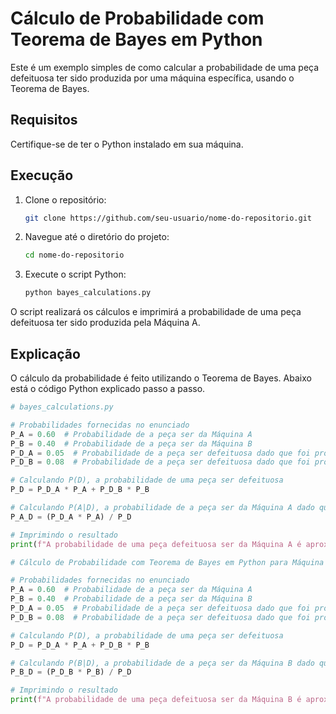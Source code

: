 # Cálculo de Probabilidade com Teorema de Bayes em Python

Este é um exemplo simples de como calcular a probabilidade de uma peça defeituosa ter sido produzida por uma máquina específica, usando o Teorema de Bayes.

## Requisitos

Certifique-se de ter o Python instalado em sua máquina.

## Execução

1. Clone o repositório:

    ```bash
    git clone https://github.com/seu-usuario/nome-do-repositorio.git
    ```

2. Navegue até o diretório do projeto:

    ```bash
    cd nome-do-repositorio
    ```

3. Execute o script Python:

    ```bash
    python bayes_calculations.py
    ```

O script realizará os cálculos e imprimirá a probabilidade de uma peça defeituosa ter sido produzida pela Máquina A.

## Explicação

O cálculo da probabilidade é feito utilizando o Teorema de Bayes. Abaixo está o código Python explicado passo a passo.

```python
# bayes_calculations.py

# Probabilidades fornecidas no enunciado
P_A = 0.60  # Probabilidade de a peça ser da Máquina A
P_B = 0.40  # Probabilidade de a peça ser da Máquina B
P_D_A = 0.05  # Probabilidade de a peça ser defeituosa dado que foi produzida pela Máquina A
P_D_B = 0.08  # Probabilidade de a peça ser defeituosa dado que foi produzida pela Máquina B

# Calculando P(D), a probabilidade de uma peça ser defeituosa
P_D = P_D_A * P_A + P_D_B * P_B

# Calculando P(A|D), a probabilidade de a peça ser da Máquina A dado que é defeituosa
P_A_D = (P_D_A * P_A) / P_D

# Imprimindo o resultado
print(f"A probabilidade de uma peça defeituosa ser da Máquina A é aproximadamente: {P_A_D * 100:.2f}%")

# Cálculo de Probabilidade com Teorema de Bayes em Python para Máquina B

# Probabilidades fornecidas no enunciado
P_A = 0.60  # Probabilidade de a peça ser da Máquina A
P_B = 0.40  # Probabilidade de a peça ser da Máquina B
P_D_A = 0.05  # Probabilidade de a peça ser defeituosa dado que foi produzida pela Máquina A
P_D_B = 0.08  # Probabilidade de a peça ser defeituosa dado que foi produzida pela Máquina B

# Calculando P(D), a probabilidade de uma peça ser defeituosa
P_D = P_D_A * P_A + P_D_B * P_B

# Calculando P(B|D), a probabilidade de a peça ser da Máquina B dado que é defeituosa
P_B_D = (P_D_B * P_B) / P_D

# Imprimindo o resultado
print(f"A probabilidade de uma peça defeituosa ser da Máquina B é aproximadamente: {P_B_D * 100:.2f}%")

